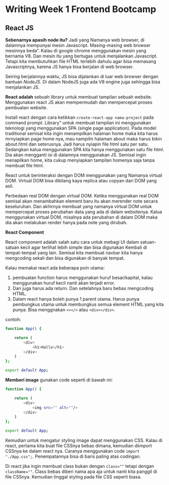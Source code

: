 # Writing Week 1 Frontend Bootcamp
## React JS
**Sebenarnya apasih node itu?**
Jadi yang Namanya web browser, di dalamnya mempunyai mesin Javascript. Masing-masing web browser mesinnya beda”. Kalau di google chrome menggunakan mesin yang bernama V8. Dan mesin itu yang bertugas untuk menjalankan Javascript. Tetapi kita membutuhkan file HTML terlebih dahulu agar bisa memasang Javascriptnya, karena JS hanya bisa berjalan di web browser.

Seiring berjalannya waktu, JS bisa dijalankan di luar web browser dengan bantuan *NodeJS*. Di dalam NodeJS juga ada V8 engine juga sehingga bisa menjalankan JS.

**React adalah** sebuah library untuk membuat tampilan sebuah website. Menggunakan react JS akan mempermudah dan mempercepat proses pembuatan website.

Install react dengan cara ketikkan ``create-react-app nama-project`` pada command prompt. Library” untuk membuat tampilan ini menggunakan teknologi yang menggunakan SPA (single page application). Pada model traditional semisal kita ingin menampilkan halaman home maka kita harus mrnyiapkan page home nya, mau nampilin halaman about maka harus bikin about.html dan seterusnya. Jadi harus nyiapin file html satu per satu. Sedangkan kalua menggunakan SPA kita hanya menggunakan satu file html. Dia akan mengganti isi di dalamnya menggunakan JS. Semisal ingin menapilkan home, kita cukup menyiapkan tampilan homenya saja tanpa membuat file html.

React untuk berinteraksi dengan DOM menggunakan yang Namanya virtual DOM. Virtual DOM bisa dibilang kaya replica atau copyan dari DOM yang asli. 

Perbedaan real DOM dengan virtual DOM. Ketika menggunakan real DOM semisal akan menambahkan element baru itu akan merender note secara keseluruhan. Dan akhirnya membuat yang namanya virtual DOM untuk mempercepat proses perubahan data yang ada di dalam websitenya. Kalua menggunakan virtual DOM, misalnya ada perubahan di dalam DOM maka dia akan melakukan render hanya pada note yang dirubah.

**React Component**

React component adalah salah satu cara untuk mebagi UI dalam satuan-satuan kecil agar terlihat lebih simple dan bisa digunakan Kembali di tempat-tempat yang lain. Semisal kita membuat navbar kita hanya mengcoding sekali dan bisa digunakan di banyak tempat.

Kalau memakai react ada beberapa poin utama: 
1. pembuatan function harus menggunakan huruf besar/kapital, kalau menggunakan huruf kecil nanti akan terjadi error. 
2. Dan juga harus ada return. Dan setelahnya baru bebas mengcoding HTML. 
3. Dalam react hanya boleh punya 1 parent utama. Harus punya pembungkus utama untuk membungkus semua element HTML yang kita punya. Bisa menggnakan ``<></>`` atau ``<div></div>``.

contoh:
```bash
function App() {

    return (
        <div>
            <h1>Hallo</h1>
        </div>
    )
};

export default App;
```

**Memberi image**
gunakan code seperti di bawah ini:
```bash
function App() {

    return (
        <div>
            <img src="" alt=""/>
        </div>
    )
};

export default App;
```

Kemudian untuk mengatur styling image dapat menggunakan CSS. Kalau di react, pertama kita buat file CSSnya bebas dimana, kemudian diimport CSSnya ke dalam react nya. Caranya menggunakan code ``import "./App.css";``. Penempatannya bisa di baris paling atas codingan.

Di react jika ingin membuat class bukan dengan ``class=""`` tetapi dengan ``className=""``. Class bebas diberi nama apa aja untuk nanti kita panggil di file CSSnya. Kemudian tinggal styling pada file CSS seperti biasa.
